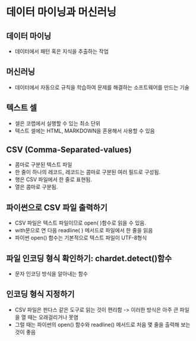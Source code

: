 # 데이터 마이닝과 머신러닝

## 데이터 마이닝
-  데이터에서 패턴 혹은 지식을 추출하는 작업

## 머신러닝
- 데이터에서 자동으로 규칙을 학습하여 문제를 해결하는 소프트웨어를 만드는 기술

## 텍스트 셀

-  셀은 코랩에서 실행할 수 있는 최소 단위
-  텍스트 셀에는 HTML, MARKDOWN을 혼용해서 사용할 수 있음


## CSV (Comma-Separated-values)

- 콤마로 구분된 텍스트 파일
- 한 줄이 하나의 레코드, 레코드는 콤마로 구분된 여러 필드로 구성됨.
- 행은 CSV 파일에서 한 줄로 표현됨.
- 열은 콤마로 구분됨.

## 파이썬으로 CSV 파일 출력하기

- CSV 파일은 텍스트 파일이므로 open( )함수로 읽을 수 있음.
- with문으로 연 다음 readline( ) 메서드로 파일에서 한 줄을 읽음
- 파이썬 open() 함수는 기본적으로 텍스트 파일이 UTF-8형식

## 파일 인코딩 형식 확인하기: chardet.detect()함수

- 문자 인코딩 방식을 알아내는 함수

## 인코딩 형식 지정하기

- CSV 파일은 판다스 같은 도구로 읽는 것이 편리함 -> 이러한 방식은 아주 큰 파일을 열 때는 오래걸리거나 못염
- 그럴 때는 파이썬의 open() 함수와 readline() 메서드로 처음 몇 줄을 출력해 보는 것이 좋음

